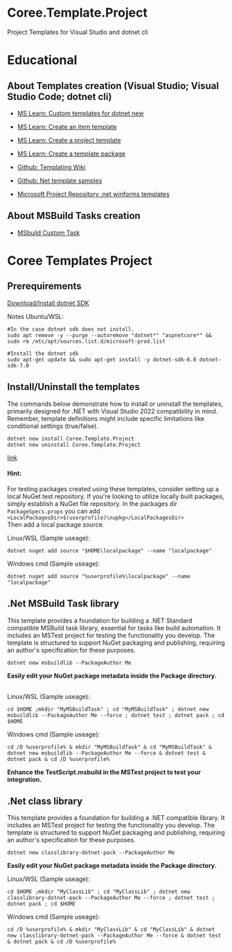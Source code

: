 # Coree.Template.Project
Project Templates for Visual Studio and dotnet cli

# Educational

## About Templates creation (Visual Studio; Visual Studio Code; dotnet cli)

- [MS Learn: Custom templates for dotnet new](https://learn.microsoft.com/en-us/dotnet/core/tools/custom-templates)

- [MS Learn: Create an item template](https://learn.microsoft.com/en-us/dotnet/core/tutorials/cli-templates-create-item-template)

- [MS Learn: Create a project template](https://learn.microsoft.com/en-us/dotnet/core/tutorials/cli-templates-create-project-template)

- [MS Learn: Create a template package](https://learn.microsoft.com/en-us/dotnet/core/tutorials/cli-templates-create-template-package?pivots=dotnet-6-0)

- [Github: Templating Wiki](https://github.com/dotnet/templating/wiki)

- [Github: Net template samples](https://github.com/dotnet/templating/tree/main/dotnet-template-samples)

- [Microsoft Project Repository .net winforms templates](https://github.com/dotnet/winforms/tree/main/pkg/Microsoft.Dotnet.WinForms.ProjectTemplates/content/WinFormsApplication-CSharp)

## About MSBuild Tasks creation
- [MSbuild Custom Task](https://github.com/dotnet/samples/tree/main/msbuild/custom-task-code-generation)

# Coree Templates Project

## Prerequirements

[Download/Install dotnet SDK](https://dotnet.microsoft.com/en-us/download)

Notes Ubuntu/WSL:
```
#In the case dotnet sdk does not install.
sudo apt remove -y --purge --autoremove "dotnet*" "aspnetcore*" && sudo rm /etc/apt/sources.list.d/microsoft-prod.list

#Install the dotnet sdk
sudo apt-get update && sudo apt-get install -y dotnet-sdk-6.0 dotnet-sdk-7.0
```

## Install/Uninstall the templates
The commands below demonstrate how to install or uninstall the templates, primarily designed for .NET with Visual Studio 2022 compatibility in mind. Remember, template definitions might include specific limitations like conditional settings (true/false).
```
dotnet new install Coree.Template.Project
dotnet new uninstall Coree.Template.Project
```
[link](#head1234)

#### Hint:
For testing packages created using these templates, consider setting up a local NuGet test repository. If you're looking to utilize locally built packages, simply establish a NuGet file repository.
In the packages dir `PackageSpecs.props` you can add `<LocalPackagesDir>$(userprofile)\nupkg</LocalPackagesDir>`<br>
Then add a local package source.

Linux/WSL (Sample useage):
```
dotnet nuget add source "$HOME\localpackage" --name "localpackage"
```

Windows cmd (Sample useage):
```
dotnet nuget add source "%userprofile%\localpackage" --name "localpackage"
```

## <a name="head1234"> .Net MSBuild Task library
This template provides a foundation for building a .NET Standard compatible MSBuild task library, essential for tasks like build automation. It includes an MSTest project for testing the functionality you develop. The template is structured to support NuGet packaging and publishing, requiring an author's specification for these purposes.

```
dotnet new msbuildlib --PackageAuthor Me
```
**Easily edit your NuGet package metadata inside the Package directory.**
<br><br>

Linux/WSL (Sample useage):
```
cd $HOME ;mkdir "MyMSBuildTask" ; cd "MyMSBuildTask" ; dotnet new msbuildlib --PackageAuthor Me --force ; dotnet test ; dotnet pack ; cd $HOME
```

Windows cmd (Sample useage):
```
cd /D %userprofile% & mkdir "MyMSBuildTask" & cd "MyMSBuildTask" & dotnet new msbuildlib --PackageAuthor Me --force & dotnet test & dotnet pack & cd /D %userprofile%
```

**Enhance the TestScript.msbuild in the MSTest project to test your integration.**

## .Net class library
This template provides a foundation for building a .NET compatible library. It includes an MSTest project for testing the functionality you develop. The template is structured to support NuGet packaging and publishing, requiring an author's specification for these purposes.

```
dotnet new classlibrary-dotnet-pack --PackageAuthor Me
```

**Easily edit your NuGet package metadata inside the Package directory.**

Linux/WSL (Sample useage):
```
cd $HOME ;mkdir "MyClassLib" ; cd "MyClassLib" ; dotnet new classlibrary-dotnet-pack --PackageAuthor Me --force ; dotnet test ; dotnet pack ; cd $HOME
```

Windows cmd (Sample useage):
```
cd /D %userprofile% & mkdir "MyClassLib" & cd "MyClassLib" & dotnet new classlibrary-dotnet-pack --PackageAuthor Me --force & dotnet test & dotnet pack & cd /D %userprofile%
```
